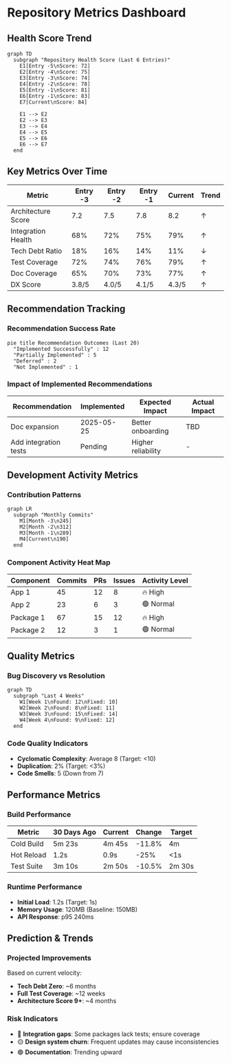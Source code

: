 # Repository Metrics Dashboard

## Health Score Trend
```mermaid
graph TD
  subgraph "Repository Health Score (Last 6 Entries)"
    E1[Entry -5\nScore: 72]
    E2[Entry -4\nScore: 75]
    E3[Entry -3\nScore: 74]
    E4[Entry -2\nScore: 78]
    E5[Entry -1\nScore: 81]
    E6[Entry -1\nScore: 83]
    E7[Current\nScore: 84]

    E1 --> E2
    E2 --> E3
    E3 --> E4
    E4 --> E5
    E5 --> E6
    E6 --> E7
  end
```

## Key Metrics Over Time

| Metric | Entry -3 | Entry -2 | Entry -1 | Current | Trend |
|--------|----------|----------|----------|---------|-------|
| Architecture Score | 7.2 | 7.5 | 7.8 | 8.2 | ↑ |
| Integration Health | 68% | 72% | 75% | 79% | ↑ |
| Tech Debt Ratio | 18% | 16% | 14% | 11% | ↓ |
| Test Coverage | 72% | 74% | 76% | 79% | ↑ |
| Doc Coverage | 65% | 70% | 73% | 77% | ↑ |
| DX Score | 3.8/5 | 4.0/5 | 4.1/5 | 4.3/5 | ↑ |

## Recommendation Tracking

### Recommendation Success Rate
```mermaid
pie title Recommendation Outcomes (Last 20)
  "Implemented Successfully" : 12
  "Partially Implemented" : 5
  "Deferred" : 2
  "Not Implemented" : 1
```

### Impact of Implemented Recommendations
| Recommendation | Implemented | Expected Impact | Actual Impact |
|----------------|-------------|-----------------|---------------|
| Doc expansion | 2025-05-25 | Better onboarding | TBD |
| Add integration tests | Pending | Higher reliability | - |

## Development Activity Metrics

### Contribution Patterns
```mermaid
graph LR
  subgraph "Monthly Commits"
    M1[Month -3\n245]
    M2[Month -2\n312]
    M3[Month -1\n289]
    M4[Current\n190]
  end
```

### Component Activity Heat Map
| Component | Commits | PRs | Issues | Activity Level |
|-----------|---------|-----|--------|----------------|
| App 1 | 45 | 12 | 8 | 🔥 High |
| App 2 | 23 | 6 | 3 | 🟢 Normal |
| Package 1 | 67 | 15 | 12 | 🔥 High |
| Package 2 | 12 | 3 | 1 | 🟢 Normal |

## Quality Metrics

### Bug Discovery vs Resolution
```mermaid
graph TD
  subgraph "Last 4 Weeks"
    W1[Week 1\nFound: 12\nFixed: 10]
    W2[Week 2\nFound: 8\nFixed: 11]
    W3[Week 3\nFound: 15\nFixed: 14]
    W4[Week 4\nFound: 9\nFixed: 12]
  end
```

### Code Quality Indicators
- **Cyclomatic Complexity**: Average 8 (Target: <10)
- **Duplication**: 2% (Target: <3%)
- **Code Smells**: 5 (Down from 7)

## Performance Metrics

### Build Performance
| Metric | 30 Days Ago | Current | Change | Target |
|--------|-------------|---------|--------|-------|
| Cold Build | 5m 23s | 4m 45s | -11.8% | 4m |
| Hot Reload | 1.2s | 0.9s | -25% | <1s |
| Test Suite | 3m 10s | 2m 50s | -10.5% | 2m 30s |

### Runtime Performance
- **Initial Load**: 1.2s (Target: 1s)
- **Memory Usage**: 120MB (Baseline: 150MB)
- **API Response**: p95 240ms

## Prediction & Trends

### Projected Improvements
Based on current velocity:
- **Tech Debt Zero**: ~6 months
- **Full Test Coverage**: ~12 weeks
- **Architecture Score 9+**: ~4 months

### Risk Indicators
- 🔴 **Integration gaps**: Some packages lack tests; ensure coverage
- 🟡 **Design system churn**: Frequent updates may cause inconsistencies
- 🟢 **Documentation**: Trending upward
